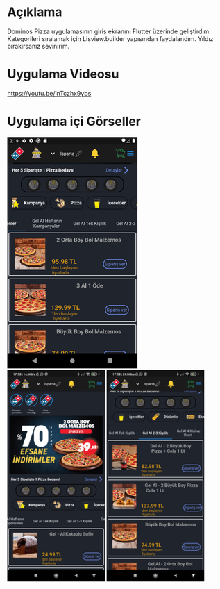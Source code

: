 # Açıklama 

Dominos Pizza uygulamasının giriş ekranını Flutter üzerinde geliştirdim. Kategorileri sıralamak için Lisview.builder yapısından faydalandım. Yıldız bırakırsanız sevinirim.

# Uygulama Videosu

https://youtu.be/inTczhx9ybs

# Uygulama içi Görseller

<p float="left">
  <img src="/pictures/pic1.png" width="300" />
  <img src="/pictures/pic2.jpg" width="225" /> 
  <img src="/pictures/pic3.jpg" width="225" />
</p>
